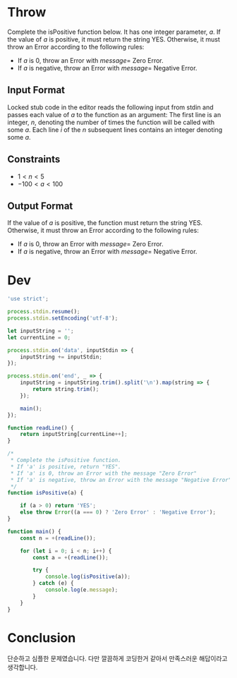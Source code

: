 # Throw

Complete the isPositive function below. It has one integer parameter, $a$. If the value of $a$ is positive, it must return the string YES. Otherwise, it must throw an Error according to the following rules:

* If $a$ is $0$, throw an Error with $message=$ Zero Error.
* If $a$ is negative, throw an Error with $message=$ Negative Error.

## Input Format

Locked stub code in the editor reads the following input from stdin and passes each value of $a$ to the function as an argument:
The first line is an integer, $n$, denoting the number of times the function will be called with some $a$.
Each line $i$ of the $n$ subsequent lines contains an integer denoting some $a$.

## Constraints

* $1 < n < 5$
* $-100 < a < 100$

## Output Format

If the value of $a$ is positive, the function must return the string YES. Otherwise, it must throw an Error according to the following rules:

* If $a$ is $0$, throw an Error with $message=$ Zero Error.
* If $a$ is negative, throw an Error with $message=$ Negative Error.


# Dev

```js
'use strict';

process.stdin.resume();
process.stdin.setEncoding('utf-8');

let inputString = '';
let currentLine = 0;

process.stdin.on('data', inputStdin => {
    inputString += inputStdin;
});

process.stdin.on('end', _ => {
    inputString = inputString.trim().split('\n').map(string => {
        return string.trim();
    });

    main();    
});

function readLine() {
    return inputString[currentLine++];
}

/*
 * Complete the isPositive function.
 * If 'a' is positive, return "YES".
 * If 'a' is 0, throw an Error with the message "Zero Error"
 * If 'a' is negative, throw an Error with the message "Negative Error"
 */
function isPositive(a) {

    if (a > 0) return 'YES';
    else throw Error((a === 0) ? 'Zero Error' : 'Negative Error');
}

function main() {
    const n = +(readLine());

    for (let i = 0; i < n; i++) {
        const a = +(readLine());

        try {
            console.log(isPositive(a));
        } catch (e) {
            console.log(e.message);
        }
    }
}
```

# Conclusion

단순하고 심플한 문제였습니다.
다만 깔끔하게 코딩한거 같아서 만족스러운 해답이라고 생각합니다.
